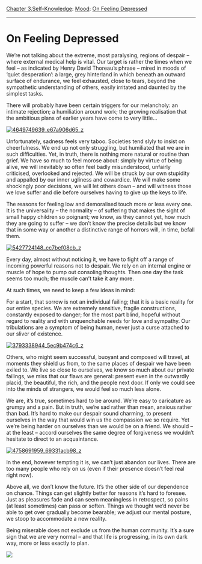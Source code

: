 [Chapter 3.Self-Knowledge](https://www.theschooloflife.com/thebookoflife/category/self-knowledge/): [Mood](https://www.theschooloflife.com/thebookoflife/category/self-knowledge/mood/): [On Feeling Depressed](https://www.theschooloflife.com/thebookoflife/on-feeling-depressed/)

* * *

# On Feeling Depressed

We’re not talking about the extreme, most paralysing, regions of despair – where external medical help is vital. Our target is rather the times when we feel – as indicated by Henry David Thoreau’s phrase – mired in moods of ‘quiet desperation’: a large, grey hinterland in which beneath an outward surface of endurance, we feel exhausted, close to tears, beyond the sympathetic understanding of others, easily irritated and daunted by the simplest tasks.

There will probably have been certain triggers for our melancholy: an intimate rejection; a humiliation around work; the growing realisation that the ambitious plans of earlier years have come to very little…

[![4649749639_e67a906d65_z](https://www.theschooloflife.com/thebookoflife/wp-content/uploads/2016/09/4649749639_e67a906d65_z.jpg)](http://www.thebookoflife.org/wp-content/uploads/2016/09/4649749639_e67a906d65_z.jpg)

Unfortunately, sadness feels very taboo. Societies tend slyly to insist on cheerfulness. We end up not only struggling, but humiliated that we are in such difficulties. Yet, in truth, there is nothing more natural or routine than grief. We have so much to feel morose about: simply by virtue of being alive, we will inevitably so often feel badly misunderstood, unfairly criticised, overlooked and rejected. We will be struck by our own stupidity and appalled by our inner ugliness and cowardice. We will make some shockingly poor decisions, we will let others down – and will witness those we love suffer and die before ourselves having to give up the keys to life.

The reasons for feeling low and demoralised touch more or less every one. It is the universality – the normality – of suffering that makes the sight of small happy children so poignant; we know, as they cannot yet, how much they are going to suffer – we don’t know the precise details but we know that in some way or another a distinctive range of horrors will, in time, befall them.

[![5427724148_cc7bef08cb_z](https://www.theschooloflife.com/thebookoflife/wp-content/uploads/2016/09/5427724148_cc7bef08cb_z.jpg)](http://www.thebookoflife.org/wp-content/uploads/2016/09/5427724148_cc7bef08cb_z.jpg)

Every day, almost without noticing it, we have to fight off a range of incoming powerful reasons not to despair. We rely on an internal engine or muscle of hope to pump out consoling thoughts. Then one day the task seems too much; the muscle can’t take it any more.

At such times, we need to keep a few ideas in mind:

For a start, that sorrow is not an individual failing; that it is a basic reality for our entire species. We are extremely sensitive, fragile constructions, constantly exposed to danger; for the most part blind, hopeful without regard to reality and with unquenchable needs for love and sympathy. Our tribulations are a symptom of being human, never just a curse attached to our sliver of existence.

[![3793338944_5ec9b474c6_z](https://www.theschooloflife.com/thebookoflife/wp-content/uploads/2016/09/3793338944_5ec9b474c6_z.jpg)](http://www.thebookoflife.org/wp-content/uploads/2016/09/3793338944_5ec9b474c6_z.jpg)

Others, who might seem successful, buoyant and composed will travel, at moments they shield us from, to the same places of despair we have been exiled to. We live so close to ourselves, we know so much about our private failings, we miss that our flaws are general: present even in the outwardly placid, the beautiful, the rich, and the people next door. If only we could see into the minds of strangers, we would feel so much less alone.

We are, it’s true, sometimes hard to be around. We’re easy to caricature as grumpy and a pain. But in truth, we’re sad rather than mean, anxious rather than bad. It’s hard to make our despair sound charming, to present ourselves in the way that would win us the compassion we so require. Yet we’re being harder on ourselves than we would be on a friend. We should – at the least – accord ourselves the same degree of forgiveness we wouldn’t hesitate to direct to an acquaintance.

[![4758691959_69331acb98_z](https://www.theschooloflife.com/thebookoflife/wp-content/uploads/2016/09/4758691959_69331acb98_z.jpg)](http://www.thebookoflife.org/wp-content/uploads/2016/09/4758691959_69331acb98_z.jpg)

In the end, however tempting it is, we can’t just abandon our lives. There are too many people who rely on us (even if their presence doesn’t feel real right now).

Above all, we don’t know the future. It’s the other side of our dependence on chance. Things can get slightly better for reasons it’s hard to foresee. Just as pleasures fade and can seem meaningless in retrospect, so pains (at least sometimes) can pass or soften. Things we thought we’d never be able to get over gradually become bearable; we adjust our mental posture, we stoop to accommodate a new reality.

Being miserable does not exclude us from the human community. It’s a sure sign that we are very normal – and that life is progressing, in its own dark way, more or less exactly to plan.

[![](https://img.youtube.com/vi/UoLWYhwROBI/0.jpg)](https://www.youtube.com/embed/UoLWYhwROBI '')
